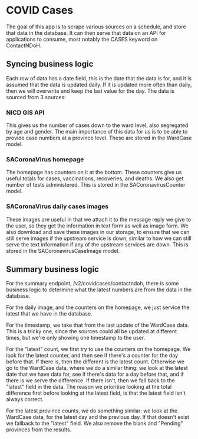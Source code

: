 # COVID Cases

The goal of this app is to scrape various sources on a schedule, and store that data in the database. It can then serve that data on an API for applications to consume, most notably the CASES keyword on ContactNDoH.

## Syncing business logic

Each row of data has a date field, this is the date that the data is for, and it is assumed that the data is updated daily. If it is updated more often than daily, then we will overwrite and keep the last value for the day. The data is sourced from 3 sources:

### NICD GIS API
This gives us the number of cases down to the ward level, also segregated by age and gender. The main importance of this data for us is to be able to provide case numbers at a province level. These are stored in the WardCase model.

### SACoronaVirus homepage
The homepage has counters on it at the bottom. These counters give us useful totals for cases, vaccinations, recoveries, and deaths. We also get number of tests administered. This is stored in the SACoronavirusCounter model.

### SACoronaVirus daily cases images
These images are useful in that we attach it to the message reply we give to the user, so they get the information in text form as well as image form. We also download and save these images in our storage, to ensure that we can still serve images if the upstream service is down, similar to how we can still serve the text information if any of the upstream services are down. This is stored in the SACoronavirusCaseImage model.

## Summary business logic
For the summary endpoint, /v2/covidcases/contactndoh, there is some business logic to determine what the latest numbers are from the data in the database.

For the daily image, and the counters on the homepage, we just service the latest that we have in the database.

For the timestamp, we take that from the last update of the WardCase data. This is a tricky one, since the sources could all be updated at different times, but we're only showing one timestamp to the user.

For the "latest" count, we first try to use the counters on the homepage. We look for the latest counter, and then see if there's a counter for the day before that. If there is, then the different is the latest count. Otherwise we go to the WardCase data, where we do a similar thing: we look at the latest date that we have data for, see if there's data for a day before that, and if there is we serve the difference. If there isn't, then we fall back to the "latest" field in the data. The reason we prioritise looking at the total difference first before looking at the latest field, is that the latest field isn't always correct.

For the latest province counts, we do something similar: we look at the WardCase data, for the latest day and the previous day. If that doesn't exist we fallback to the "latest" field. We also remove the blank and "Pending" provinces from the results.